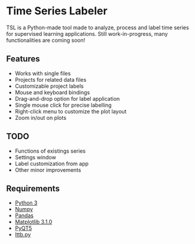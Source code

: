 # Time Series Labeler
TSL is a Python-made tool made to analyze, process and label time series for supervised learning applications.
Still work-in-progress, many functionalities are coming soon!



## Features
- Works with single files
- Projects for related data files
- Customizable project labels
- Mouse and keyboard bindings
- Drag-and-drop option for label application
- Single mouse click for precise labelling
- Right-click menu to customize the plot layout
- Zoom in/out on plots



## TODO
- Functions of existings series
- Settings window
- Label customization from app
- Other minor improvements



## Requirements
- [Python 3](https://www.python.org/)
- [Numpy](https://www.numpy.org/)
- [Pandas](https://pandas.pydata.org/)
- [Matplotlib 3.1.0](https://matplotlib.org/)
- [PyQT5](https://pypi.org/project/PyQt5/)
- [lttb.py](https://github.com/javiljoen/lttb.py)

  
